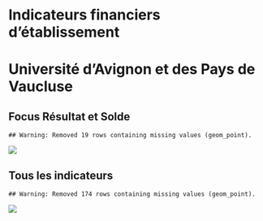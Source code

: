 Indicateurs financiers d’établissement
================

# Université d’Avignon et des Pays de Vaucluse

## Focus Résultat et Solde

    ## Warning: Removed 19 rows containing missing values (geom_point).

![](université_d_avignon_et_des_pays_de_vaucluse_files/figure-gfm/etab.focus-1.png)<!-- -->

## Tous les indicateurs

    ## Warning: Removed 174 rows containing missing values (geom_point).

![](université_d_avignon_et_des_pays_de_vaucluse_files/figure-gfm/etab-1.png)<!-- -->
